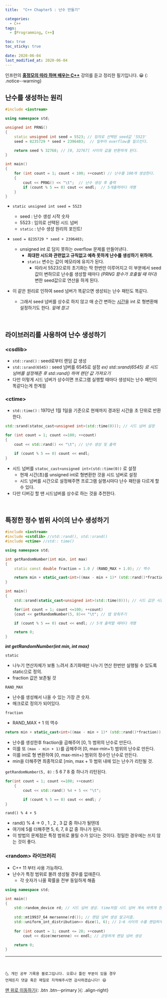 ```yaml
---
title:  "C++ Chapter5 : 난수 만들기" 

categories:
  - C++
tags:
  - [Programming, C++]

toc: true
toc_sticky: true
 
date: 2020-06-04
last_modified_at: 2020-06-04
---
```

인프런의 **<u>홍정모의 따라 하며 배우는 C++</u>** 강의를 듣고 정리한 필기입니다. 😀
{: .notice--warning}

## 난수를 생성하는 원리
```cpp
#include <iostream>

using namespace std;

unsigned int PRNG()
{
	static unsigned int seed = 5523; // 임의로 선택된 seed값 '5523'
	seed = 8235729 * seed + 2396403;  // 일부러 overflow를 일으킨다. 

	return seed % 32768; // [0, 32767] 사이의 값을 반환하게 된다.
}

int main()
{
	for (int count = 1; count < 100; ++count) // 난수를 100개 생성한다. 
	{
		cout << PRNG() << "\t";  // 난수 생성 후 출력
		if (count % 5 == 0) cout << endl;  // 5개출력마다 개행
	}
}
```

- `static unsigned int seed = 5523`
  - seed : 난수 생성 시작 숫자
  - 5523 : 임의로 선택된 시드 넘버
  - `static` : 난수 생성 원리의 포인트!  


- `seed = 8235729 * seed + 2396403;` 
  - unsigned int 로 담지 못하는 overflow 문제를 만들어낸다.
    - **최대한 시드와 관련없고 규칙없고 예측 못하게 난수를 생성하기 위하여.**
	- `static` 변수는 값이 메모리에 유지가 된다. 
	  - 따라서 5523으로의 초기화는 딱 한번만 이루어지고 이 부분에서 seed값이 변하므로 난수를 생성할 때마다 *(PRNG 함수가 호출될 때 마다)* 변한 seed값으로 연산을 하게 된다.  

- 이 같은 원리로 인하여 seed 넘버가 똑같으면 생성되는 난수 패턴도 똑같다.
  - 그래서 seed 넘버를 상수로 하지 않고 매 순간 변하는 <u>시간</u>을 int 로 형변환해 설정하기도 한다. *밑에 참고*

<br>

## 라이브러리를 사용하여 난수 생성하기 
### \<csdlib>
- `std::rand()` : seed로부터 랜덤 값 생성
- `std::srand(6545)` : seed 넘버를 6545로 설정
  *ex) std::srand(6545) 로 시드 넘버를 설정해준 후 std::rand() 하여 랜던 값 가져오기*
- 다만 이렇게 시드 넘버가 상수이면 프로그램 실행할 때마다 생성되는 난수 패턴이 똑같다는게 한계점

### \<ctime>
- `std::time()` : 1970년 1월 1일을 기준으로 현재까지 경과된 시간을 초 단위로 반환한다.

```cpp
std::srand(statoc_cast<unsigned int>(std::time(0))); // 시드 넘버 설정

for (int count = 1; count <=100; ++count)
{
	cout << std::rand() << "\t"; // 난수 생성 및 출력

	if (count % 5 == 0) count << endl; 
}
```
- 시드 넘버를 `statoc_cast<unsigned int>(std::time(0))` 로 설정
  - 현재 시간(초)를 unsigned int로 형변환한 것을 시드 넘버로 설정
  - 시드 넘버를 시간으로 설정해주면 프로그램 실행시마다 난수 패턴을 다르게 할 수 있다. 
- 다만 디버깅 할 땐 시드넘버를 상수로 하는 것을 추천한다.

<br>

## 특정한 정수 범위 사이의 난수 생성하기

```cpp
#include <iostream>
#include <cstdlib> //std::rand(), std::srand()
#include <ctime> //std:: time()

using namespace std;

int getRandomNumber(int min, int max)
{
	static const double fraction = 1.0 / (RAND_MAX + 1.0); // 역수

	return min + static_cast<int>((max - min + 1)* (std::rand()*fraction));
}

int main()
{
	std::srand(static_cast<unsigned int>(std::time(0))); // 시드 값은 시간으로.

	for(int count = 1; count <=100; ++count)
	{cout << getRandomNumber(5, 8)<< "\t"; // 탭 맞춰주기

	if (count % 5 == 0) cout << endl; // 5개 출력할 때마다 개행

	return 0;
}

```
***int getRandomNumber(int min, int max)*** 

`static`
- 나누기 연산자체가 보통 느려서 초기화때만 나누기 연산 한번만 실행될 수 있도록 static으로 정의.
- fraction 값은 보존될 것

`RAND_MAX` 
- 난수를 생성해서 나올 수 있는 가장 큰 숫자.
- 매크로로 정의가 되어있다. 

`fraction`
- RAND_MAX + 1 의 역수

```cpp
return min + static_cast<int>((max - min + 1)* (std::rand()*fraction));
```

- 난수를 생성한후 fraction을 곱해주어 [0, 1) 범위의 난수로 만든다. 
- 이를 또 `(max - min + 1)`를 곱해주어 [0, max-min+1) 범위의 난수로 만든다.
- 이를 int로 형 변환하여 [0, max-min+) 범위의 정수인 난수로 만든다.
- min을 더해주면 최종적으로 [min, max + 1) 범위 내에 있는 난수가 리턴될 것.

`getRandomNumber(5, 8)` : 5 6 7 8 중 하나가 리턴된다. 

```cpp
for(int count = 1; count <=100; ++count)
	{
		cout << std::rand() %4 + 5 << "\t"; 

		if (count % 5 == 0) cout << endl; /
}
```

`rand() % 4 + 5`
- rand() % 4 -> 0 , 1 , 2 , 3 값 중 하나가 될텐데
- 여기에 5를 더해주면 5, 6, 7, 8 값 중 하나가 된다.
- 이 방법의 문제점은 특정 범위로 몰릴 수가 있다는 것이다. 정밀한 경우에는 쓰지 않는 것이 좋다.

### \<random> 라이브러리
- C++ 11 부터 사용 가능하다.
- 난수가 특정 범위로 몰려 생성될 경우를 없애준다.
  - 각 숫자가 나올 확률을 전부 동일하게 해줌

```cpp
using namespace std;

int main()
{
	std::random_device rd; // 시드 넘버 생성. time처럼 시드 넘버 계속 바뀌게 한다.
	
	std::mt19937_64 mersenne(rd()); // 랜덤 넘버 생성 알고리즘. 
	std::uniform_int_distribution<> dice(1, 6); // 1~6 사이의 수를 랜덤하게 만든다. 단, 각 숫자가 나올 확률은 전부 동일하다.
	
	for (int count = 1; count <= 20; ++count)
		cout << dice(mersenne) << endl; // 균등하게 랜덤 넘버 생성

	return 0;
}
```

***
<br>

    🌜 개인 공부 기록용 블로그입니다. 오류나 틀린 부분이 있을 경우 
    언제든지 댓글 혹은 메일로 지적해주시면 감사하겠습니다! 😄

[맨 위로 이동하기](#){: .btn .btn--primary }{: .align-right}